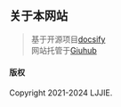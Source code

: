 ## 关于本网站
> 基于开源项目[docsify](https://docsifyjs.netlify.app/)<br>
> 网站托管于[Giuhub](https://github.io)
#### 版权
Copyright 2021-2024 LJJIE.
